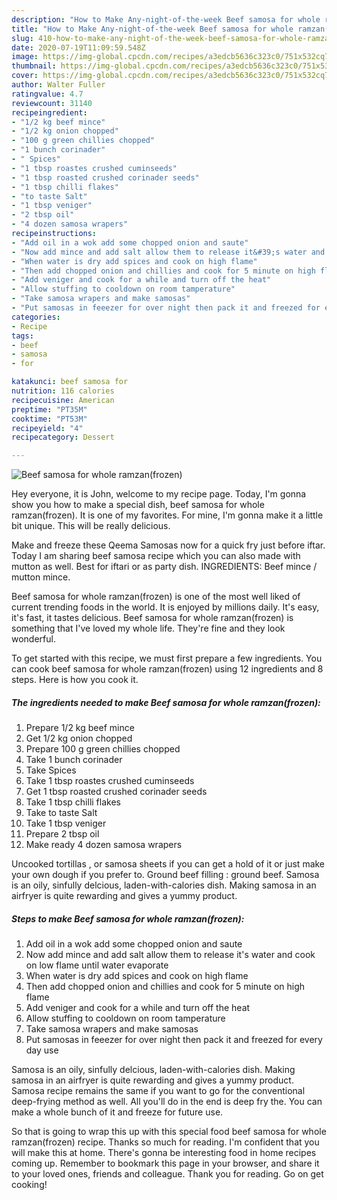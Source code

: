 ```yaml
---
description: "How to Make Any-night-of-the-week Beef samosa for whole ramzan(frozen)"
title: "How to Make Any-night-of-the-week Beef samosa for whole ramzan(frozen)"
slug: 410-how-to-make-any-night-of-the-week-beef-samosa-for-whole-ramzanfrozen
date: 2020-07-19T11:09:59.548Z
image: https://img-global.cpcdn.com/recipes/a3edcb5636c323c0/751x532cq70/beef-samosa-for-whole-ramzanfrozen-recipe-main-photo.jpg
thumbnail: https://img-global.cpcdn.com/recipes/a3edcb5636c323c0/751x532cq70/beef-samosa-for-whole-ramzanfrozen-recipe-main-photo.jpg
cover: https://img-global.cpcdn.com/recipes/a3edcb5636c323c0/751x532cq70/beef-samosa-for-whole-ramzanfrozen-recipe-main-photo.jpg
author: Walter Fuller
ratingvalue: 4.7
reviewcount: 31140
recipeingredient:
- "1/2 kg beef mince"
- "1/2 kg onion chopped"
- "100 g green chillies chopped"
- "1 bunch corinader"
- " Spices"
- "1 tbsp roastes crushed cuminseeds"
- "1 tbsp roasted crushed corinader seeds"
- "1 tbsp chilli flakes"
- "to taste Salt"
- "1 tbsp veniger"
- "2 tbsp oil"
- "4 dozen samosa wrapers"
recipeinstructions:
- "Add oil in a wok add some chopped onion and saute"
- "Now add mince and add salt allow them to release it&#39;s water and cook on low flame until water evaporate"
- "When water is dry add spices and cook on high flame"
- "Then add chopped onion and chillies and cook for 5 minute on high flame"
- "Add veniger and cook for a while and turn off the heat"
- "Allow stuffing to cooldown on room tamperature"
- "Take samosa wrapers and make samosas"
- "Put samosas in feeezer for over night then pack it and freezed for every day use"
categories:
- Recipe
tags:
- beef
- samosa
- for

katakunci: beef samosa for 
nutrition: 116 calories
recipecuisine: American
preptime: "PT35M"
cooktime: "PT53M"
recipeyield: "4"
recipecategory: Dessert

---
```



![Beef samosa for whole ramzan(frozen)](https://img-global.cpcdn.com/recipes/a3edcb5636c323c0/751x532cq70/beef-samosa-for-whole-ramzanfrozen-recipe-main-photo.jpg)

Hey everyone, it is John, welcome to my recipe page. Today, I'm gonna show you how to make a special dish, beef samosa for whole ramzan(frozen). It is one of my favorites. For mine, I'm gonna make it a little bit unique. This will be really delicious.

Make and freeze these Qeema Samosas now for a quick fry just before iftar. Today I am sharing beef samosa recipe which you can also made with mutton as well. Best for iftari or as party dish. INGREDIENTS: Beef mince / mutton mince.

Beef samosa for whole ramzan(frozen) is one of the most well liked of current trending foods in the world. It is enjoyed by millions daily. It's easy, it's fast, it tastes delicious. Beef samosa for whole ramzan(frozen) is something that I've loved my whole life. They're fine and they look wonderful.


To get started with this recipe, we must first prepare a few ingredients. You can cook beef samosa for whole ramzan(frozen) using 12 ingredients and 8 steps. Here is how you cook it.

<!--inarticleads1-->

##### The ingredients needed to make Beef samosa for whole ramzan(frozen):

1. Prepare 1/2 kg beef mince
1. Get 1/2 kg onion chopped
1. Prepare 100 g green chillies chopped
1. Take 1 bunch corinader
1. Take  Spices
1. Take 1 tbsp roastes crushed cuminseeds
1. Get 1 tbsp roasted crushed corinader seeds
1. Take 1 tbsp chilli flakes
1. Take to taste Salt
1. Take 1 tbsp veniger
1. Prepare 2 tbsp oil
1. Make ready 4 dozen samosa wrapers


Uncooked tortillas , or samosa sheets if you can get a hold of it or just make your own dough if you prefer to. Ground beef filling : ground beef. Samosa is an oily, sinfully delcious, laden-with-calories dish. Making samosa in an airfryer is quite rewarding and gives a yummy product. 

<!--inarticleads2-->

##### Steps to make Beef samosa for whole ramzan(frozen):

1. Add oil in a wok add some chopped onion and saute
1. Now add mince and add salt allow them to release it&#39;s water and cook on low flame until water evaporate
1. When water is dry add spices and cook on high flame
1. Then add chopped onion and chillies and cook for 5 minute on high flame
1. Add veniger and cook for a while and turn off the heat
1. Allow stuffing to cooldown on room tamperature
1. Take samosa wrapers and make samosas
1. Put samosas in feeezer for over night then pack it and freezed for every day use


Samosa is an oily, sinfully delcious, laden-with-calories dish. Making samosa in an airfryer is quite rewarding and gives a yummy product. Samosa recipe remains the same if you want to go for the conventional deep-frying method as well. All you&#39;ll do in the end is deep fry the. You can make a whole bunch of it and freeze for future use. 

So that is going to wrap this up with this special food beef samosa for whole ramzan(frozen) recipe. Thanks so much for reading. I'm confident that you will make this at home. There's gonna be interesting food in home recipes coming up. Remember to bookmark this page in your browser, and share it to your loved ones, friends and colleague. Thank you for reading. Go on get cooking!
